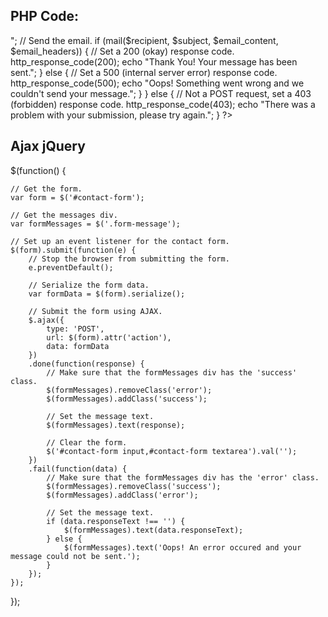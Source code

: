 PHP Code:
--------------
<?php

    // Only process POST reqeusts.
    if ($_SERVER["REQUEST_METHOD"] == "POST") {
        // Get the form fields and remove whitespace.
        $name = strip_tags(trim($_POST["name"]));
				$name = str_replace(array("\r","\n"),array(" "," "),$name);
        $email = filter_var(trim($_POST["email"]), FILTER_SANITIZE_EMAIL);
        $lname = trim($_POST["lname"]);
        $subject = trim($_POST["subject"]);
        $message = trim($_POST["message"]);

        // Check that data was sent to the mailer.
        if ( empty($name) OR empty($subject) OR empty($lname) OR empty($message) OR !filter_var($email, FILTER_VALIDATE_EMAIL)) {
            // Set a 400 (bad request) response code and exit.
            http_response_code(400);
            echo "Please complete the form and try again.";
            exit;
        }

        // Set the recipient email address.
        // FIXME: Update this to your desired email address.
        $recipient = "mdsalim400@gmail.com";

        // Set the email subject.
        $subject = "New contact from $name";

        // Build the email content.
        $email_content = "First Name: $name\n";
        $email_content = "Last Name: $lname\n";
        $email_content .= "Email: $email\n\n";
        $email_content .= "Subject: $subject\n\n";
        $email_content .= "Message:\n$message\n";

        // Build the email headers.
        $email_headers = "From: $name <$email>";

        // Send the email.
        if (mail($recipient, $subject, $email_content, $email_headers)) {
            // Set a 200 (okay) response code.
            http_response_code(200);
            echo "Thank You! Your message has been sent.";
        } else {
            // Set a 500 (internal server error) response code.
            http_response_code(500);
            echo "Oops! Something went wrong and we couldn't send your message.";
        }

    } else {
        // Not a POST request, set a 403 (forbidden) response code.
        http_response_code(403);
        echo "There was a problem with your submission, please try again.";
    }

?>





Ajax jQuery 
----------------------
$(function() {

	// Get the form.
	var form = $('#contact-form');

	// Get the messages div.
	var formMessages = $('.form-message');

	// Set up an event listener for the contact form.
	$(form).submit(function(e) {
		// Stop the browser from submitting the form.
		e.preventDefault();

		// Serialize the form data.
		var formData = $(form).serialize();

		// Submit the form using AJAX.
		$.ajax({
			type: 'POST',
			url: $(form).attr('action'),
			data: formData
		})
		.done(function(response) {
			// Make sure that the formMessages div has the 'success' class.
			$(formMessages).removeClass('error');
			$(formMessages).addClass('success');

			// Set the message text.
			$(formMessages).text(response);

			// Clear the form.
			$('#contact-form input,#contact-form textarea').val('');
		})
		.fail(function(data) {
			// Make sure that the formMessages div has the 'error' class.
			$(formMessages).removeClass('success');
			$(formMessages).addClass('error');

			// Set the message text.
			if (data.responseText !== '') {
				$(formMessages).text(data.responseText);
			} else {
				$(formMessages).text('Oops! An error occured and your message could not be sent.');
			}
		});
	});

});